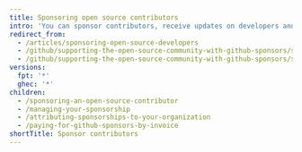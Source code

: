 ```yaml
---
title: Sponsoring open source contributors
intro: 'You can sponsor contributors, receive updates on developers and organizations you sponsor, and display a sponsor badge throughout {% data variables.product.product_name %}.'
redirect_from:
  - /articles/sponsoring-open-source-developers
  - /github/supporting-the-open-source-community-with-github-sponsors/sponsoring-open-source-developers
  - /github/supporting-the-open-source-community-with-github-sponsors/sponsoring-open-source-contributors
versions:
  fpt: '*'
  ghec: '*'
children:
  - /sponsoring-an-open-source-contributor
  - /managing-your-sponsorship
  - /attributing-sponsorships-to-your-organization
  - /paying-for-github-sponsors-by-invoice
shortTitle: Sponsor contributors
---
```


